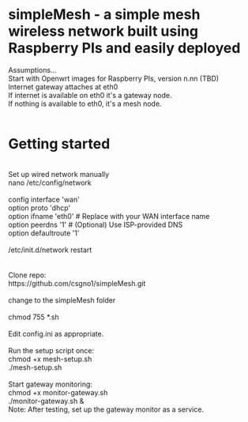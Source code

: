 # simpleMesh - a simple mesh wireless network built using Raspberry PIs and easily deployed

Assumptions...<br>
Start with Openwrt images for Raspberry PIs, version n.nn (TBD)<br>
Internet gateway attaches at eth0<br>
If internet is available on eth0 it's a gateway node.<br>
If nothing is available to eth0, it's a mesh node.<br>
<br>
# Getting started<br>
<br>
Set up wired network manually<br>
  nano /etc/config/network<br>
<br>
  config interface 'wan'<br>
      option proto 'dhcp'<br>
      option ifname 'eth0'  # Replace with your WAN interface name<br>
      option peerdns '1'    # (Optional) Use ISP-provided DNS<br>
      option defaultroute '1'<br>
  <br>
  /etc/init.d/network restart<br>
<br>
<br>
Clone repo:<br>
https://github.com/csgno1/simpleMesh.git<br>
<br>
change to the simpleMesh folder<br>
<br>
chmod 755 *.sh<br>
<br>
Edit config.ini as appropriate.<br>
<br>
Run the setup script once:<br>
    chmod +x mesh-setup.sh<br>
    ./mesh-setup.sh<br>
<br>
Start gateway monitoring:<br>
    chmod +x monitor-gateway.sh<br>
    ./monitor-gateway.sh &<br>
Note: After testing, set up the gateway monitor as a service.<br>
<br>
